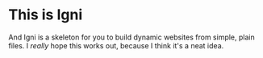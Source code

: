 # This is Igni

And Igni is a skeleton for you to build dynamic websites from simple, plain files. I *really* hope this works out, because I think it's a neat idea.